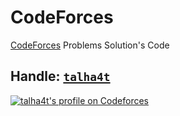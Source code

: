 # CodeForces
[CodeForces](https://codeforces.com) Problems Solution's Code

## Handle: [`talha4t`](https://codeforces.com/profile/talha4t)

<a href="https://codeforces.com/profile/talha4t" target="_blank"> <img src="https://img.shields.io/badge/dynamic/json?&color=1f8acb&logo=codeforces&label=Codeforces&url=https://competitive-coding-api.herokuapp.com/api/codeforces/talha4t&query=%24.rating&prefix=Rating%20&style=for-the-badge&cacheSeconds=259200" alt="talha4t's profile on Codeforces" title="talha4t's profile on Codeforces"></a>
